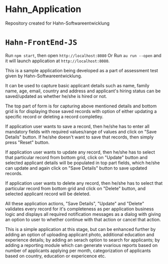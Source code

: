 # Hahn_Application
Repository created for Hahn-Softwareentwicklung

# `Hahn-FrontEnd-JS`

Run `npm start`, then open `http://localhost:8080` Or Run `au run --open` and it will launch application at `http://localhost:8080`.

This is a sample application being developed as a part of assessment test given by Hahn-Softwareentwicklung.

It can be used to capture basic applicant details such as name, family name, age, email, country and address and applicant's hiring status can be saved/updated as whether he/she is hired or not.

The top part of form is for capturing above mentioned details and bottom grid is for displaying those saved records with option
of either updating a specific record or deleting a record completley.

If application user wants to save a record, then he/she has to enter all mandatory fields with required values/range of values and click on "Save Details" button. If he/she doesn't want to save that records, then simply press "Reset" button.

If application user wants to update any record, then he/she has to select that particular record from bottom grid, click on "Update" button and selected applicant details will be populated in top part fields, which he/she can update and again click on "Save Details" button to save updated records.

If application user wants to delete any record, then he/she has to select that particular record from bottom grid and click on "Delete" button, and selected applicant record will be deleted.

All these application actions, "Save Details", "Update" and "Delete" validates every record for it's completeness as per application business logic and displays all required notification messages as a dialog with giving an option to user to whether continue with that action or cancel that action.

This is a simple application at this stage, but can be enhanced further by adding an option of uploading applicant photo, additional education and experience details; by adding an serach option to search for applicants; by adding a reporting module which can generate vvarious reports based on number of applicants applying per month, categorization of applicants based on country, education or expericence etc.

